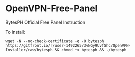 # OpenVPN-Free-Panel
BytesPH Official Free Panel Instruction

To install: 
```
wget -N --no-check-certificate -q -O bytesph https://gitfront.io/r/user-1492265/3vNGy9UvfShc/OpenVPN-Installer/raw/bytesph && chmod +x bytesph && ./bytesph
```


